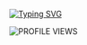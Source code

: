[![Typing SVG](https://readme-typing-svg.demolab.com?font=Fira+Code&pause=1000&width=435&lines=hey%2C+im+ink!;im+a+goated+python+dev)](https://git.io/typing-svg)

  ![PROFILE VIEWS](https://komarev.com/ghpvc/?username=1nkp&label=PROFILE+VIEWS&color=blue&style=flat-square)
